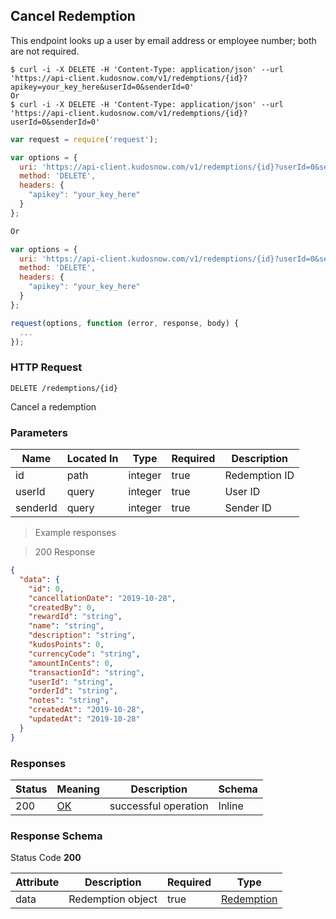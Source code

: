 ## Cancel Redemption

<a id="opIdcancelRedemption"></a>

This endpoint looks up a user by email address or employee number; both are not required.

```shell
$ curl -i -X DELETE -H 'Content-Type: application/json' --url 'https://api-client.kudosnow.com/v1/redemptions/{id}?apikey=your_key_here&userId=0&senderId=0'
Or
$ curl -i -X DELETE -H 'Content-Type: application/json' --url 'https://api-client.kudosnow.com/v1/redemptions/{id}?userId=0&senderId=0'
```
```javascript
var request = require('request');

var options = {
  uri: 'https://api-client.kudosnow.com/v1/redemptions/{id}?userId=0&senderId=0',
  method: 'DELETE',
  headers: {
    "apikey": "your_key_here"
  }
};

Or

var options = {
  uri: 'https://api-client.kudosnow.com/v1/redemptions/{id}?userId=0&senderId=0',
  method: 'DELETE',
  headers: {
    "apikey": "your_key_here"
  }
};

request(options, function (error, response, body) {
  ...
});
```

### HTTP Request

`DELETE /redemptions/{id}`

Cancel a redemption

<h3 id="cancelredemption-parameters">Parameters</h3>

|Name|Located In|Type|Required|Description|
|---|---|---|---|---|
|id|path|integer|true|Redemption ID|
|userId|query|integer|true|User ID|
|senderId|query|integer|true|Sender ID|

> Example responses

> 200 Response

```json
{
  "data": {
    "id": 0,
    "cancellationDate": "2019-10-28",
    "createdBy": 0,
    "rewardId": "string",
    "name": "string",
    "description": "string",
    "kudosPoints": 0,
    "currencyCode": "string",
    "amountInCents": 0,
    "transactionId": "string",
    "userId": "string",
    "orderId": "string",
    "notes": "string",
    "createdAt": "2019-10-28",
    "updatedAt": "2019-10-28"
  }
}
```

<h3 id="cancelredemption-responses">Responses</h3>

|Status|Meaning|Description|Schema|
|---|---|---|---|
|200|[OK](https://tools.ietf.org/html/rfc7231#section-6.3.1)|successful operation|Inline|

<h3 id="cancelredemption-responseschema">Response Schema</h3>

Status Code **200**

| Attribute | Description | Required | Type |
|---|---|---|---|
|data|Redemption object|true|[Redemption](#schemaredemption)|